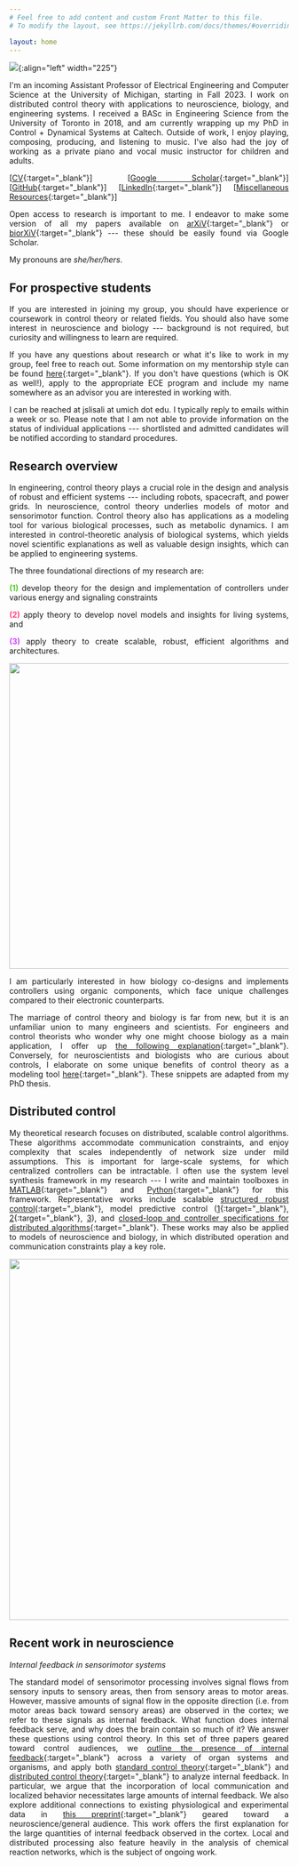 ```yaml
---
# Feel free to add content and custom Front Matter to this file.
# To modify the layout, see https://jekyllrb.com/docs/themes/#overriding-theme-defaults

layout: home
---
```


<style>body {text-align: justify}</style>

![](/assets/profile_picture.jpeg){:align="left" width="225"}

I'm an incoming Assistant Professor of Electrical Engineering and Computer Science at the University of Michigan, starting in Fall 2023. I work on distributed control theory with applications to neuroscience, biology, and engineering systems. I received a BASc in Engineering Science from the University of Toronto in 2018, and am currently wrapping up my PhD in Control + Dynamical Systems at Caltech. Outside of work, I enjoy playing, composing, producing, and listening to music. I've also had the joy of working as a private piano and vocal music instructor for children and adults.

[[CV](/assets/jsli_cv_jul13.pdf){:target="_blank"}] [[Google Scholar](https://scholar.google.com/citations?user=4EQuvGEAAAAJ){:target="_blank"}] [[GitHub](https://github.com/flyingpeach){:target="_blank"}] [[LinkedIn](https://www.linkedin.com/in/jslisali/){:target="_blank"}] [[Miscellaneous Resources](./resources.html){:target="_blank"}]

Open access to research is important to me. I endeavor to make some version of all my papers available on [arXiV](https://arxiv.org/){:target="_blank"} or [biorXiV](https://www.biorxiv.org/){:target="_blank"} --- these should be easily found via Google Scholar.

My pronouns are *she/her/hers*.

## **For prospective students**
If you are interested in joining my group, you should have experience or coursework in control theory or related fields. You should also have some interest in neuroscience and biology --- background is not required, but curiosity and willingness to learn are required. 

If you have any questions about research or what it's like to work in my group, feel free to reach out. Some information on my mentorship style can be found [here](./mentoring.html){:target="_blank"}. If you don't have questions (which is OK as well!), apply to the appropriate ECE program and include my name somewhere as an advisor you are interested in working with. 

I can be reached at jslisali at umich dot edu. I typically reply to emails within a week or so. Please note that I am not able to provide information on the status of individual applications --- shortlisted and admitted candidates will be notified according to standard procedures.

## **Research overview**

In engineering, control theory plays a crucial role in the design and analysis of robust and efficient systems --- including robots, spacecraft, and power grids. In neuroscience, control theory underlies models of motor and sensorimotor function. Control theory also has applications as a modeling tool for various biological processes, such as metabolic dynamics. I am interested in control-theoretic analysis of biological systems, which yields novel scientific explanations as well as valuable design insights, which can be applied to engineering systems.

The three foundational directions of my research are: 

<span style="color:#4ECA21;">**(1)**</span> develop theory for the design and implementation of controllers under various energy and signaling constraints 

<span style="color:#FF477E;">**(2)**</span> apply theory to develop novel models and insights for living systems, and 

<span style="color:#CE47FF;">**(3)**</span> apply theory to create scalable, robust, efficient algorithms and architectures.

<p align="center">
<img width="550" src="/assets/research_overview.png">
</p>

I am particularly interested in how biology co-designs and implements controllers using organic components, which face unique challenges compared to their electronic counterparts.

The marriage of control theory and biology is far from new, but it is an unfamiliar union to many engineers and scientists. For engineers and control theorists who wonder why one might choose biology as a main application, I offer up [the following explanation](./why_biology.html){:target="_blank"}. Conversely, for neuroscientists and biologists who are curious about controls, I elaborate on some unique benefits of control theory as a modeling tool [here](./why_controls.html){:target="_blank"}. These snippets are adapted from my PhD thesis.

## **Distributed control**

My theoretical research focuses on distributed, scalable control algorithms. These algorithms accommodate communication constraints, and enjoy complexity that scales independently of network size under mild assumptions. This is important for large-scale systems, for which centralized controllers can be intractable. I often use the system level synthesis framework in my research --- I write and maintain toolboxes in [MATLAB](https://github.com/flyingpeach/sls-code/tree/master/matlab){:target="_blank"} and [Python](https://github.com/shih-hao-tseng/SLSpy){:target="_blank"} for this framework. Representative works include scalable [structured robust control](https://arxiv.org/abs/2204.02493){:target="_blank"}, model predictive control ([1](https://arxiv.org/abs/2110.07010){:target="_blank"}, [2](https://arxiv.org/abs/2203.00780){:target="_blank"}, [3](https://arxiv.org/abs/2303.11264)), and [closed-loop and controller specifications for distributed algorithms](https://arxiv.org/abs/2006.05040){:target="_blank"}. These works may also be applied to models of neuroscience and biology, in which distributed operation and communication constraints play a key role.

<p align="center">
<img width="650" src="/assets/distributed_control.png">
</p>

## **Recent work in neuroscience**

*Internal feedback in sensorimotor systems*

The standard model of sensorimotor processing involves signal flows from sensory inputs to sensory areas, then from sensory areas to motor areas. However, massive amounts of signal flow in the opposite direction (i.e. from motor areas back toward sensory areas) are observed in the cortex; we refer to these signals as internal feedback. What function does internal feedback serve, and why does the brain contain so much of it? We answer these questions using control theory. In this set of three papers geared toward control audiences, we [outline the presence of internal feedback](https://arxiv.org/abs/2110.05029){:target="_blank"} across a variety of organ systems and organisms, and apply both [standard control theory](https://arxiv.org/abs/2109.11752){:target="_blank"} and [distributed control theory](https://arxiv.org/abs/2109.11757){:target="_blank"} to analyze internal feedback. In particular, we argue that the incorporation of local communication and localized behavior necessitates large amounts of internal feedback. We also explore additional connections to existing physiological and experimental data in [this preprint](https://arxiv.org/abs/2211.05922){:target="_blank"} geared toward a neuroscience/general audience. This work offers the first explanation for the large quantities of internal feedback observed in the cortex. Local and distributed processing also feature heavily in the analysis of chemical reaction networks, which is the subject of ongoing work.